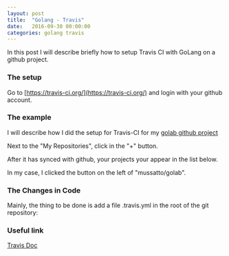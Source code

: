 ```yaml
---
layout: post
title:  "Golang - Travis"
date:   2016-09-30 00:00:00
categories: golang travis
---
```


In this post I will describe briefly how to setup Travis CI with GoLang on a github project.

### The setup

Go to [https://travis-ci.org/](https://travis-ci.org/) and login with your github account.


### The example

I will describe how I did the setup for Travis-CI for my [golab github project](https://github.com/mussatto/golab)

Next to the "My Repositories", click in the "+" button.

After it has synced with github, your projects your appear in the list below.

In my case, I clicked the button on the left of "mussatto/golab".

### The Changes in Code

Mainly, the thing to be done is add a file .travis.yml in the root of the git repository:


### Useful link

[Travis Doc](https://docs.travis-ci.com/user/languages/go/)
